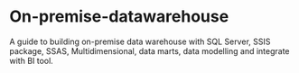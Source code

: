 # On-premise-datawarehouse
A guide to building on-premise data warehouse with SQL Server, SSIS package, SSAS, Multidimensional, data marts, data modelling and integrate with BI tool.
